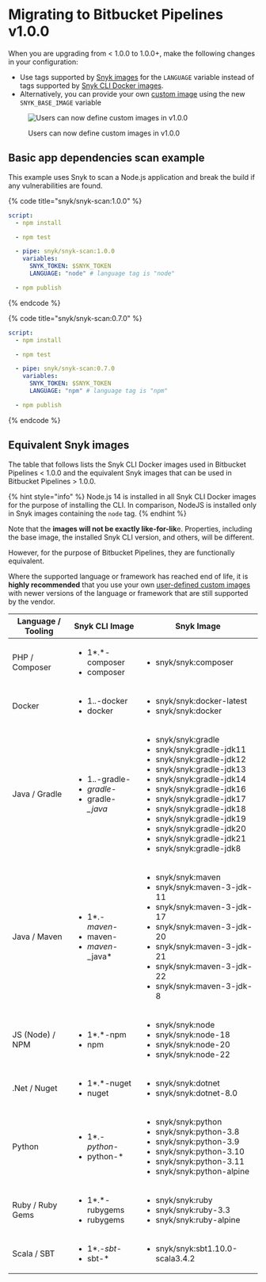 # Migrating to Bitbucket Pipelines v1.0.0

When you are upgrading from < 1.0.0 to 1.0.0+, make the following changes in your configuration:

* Use tags supported by [Snyk images](https://hub.docker.com/r/snyk/snyk/tags) for the `LANGUAGE` variable instead of tags supported by [Snyk CLI Docker images](https://hub.docker.com/r/snyk/snyk-cli/tags).
* Alternatively, you can provide your own [custom image](../user-defined-custom-images-for-cli.md) using the new `SNYK_BASE_IMAGE` variable

<figure><img src="../../../.gitbook/assets/Untitled.jpg" alt="Users can now define custom images in v1.0.0"><figcaption><p>Users can now define custom images in v1.0.0</p></figcaption></figure>

## Basic app dependencies scan example <a href="#markdown-header-basic-app-dependencies-scan-example" id="markdown-header-basic-app-dependencies-scan-example"></a>

This example uses Snyk to scan a Node.js application and break the build if any vulnerabilities are found.

{% code title="snyk/snyk-scan:1.0.0" %}
```yaml
script:
  - npm install

  - npm test

  - pipe: snyk/snyk-scan:1.0.0
    variables:
      SNYK_TOKEN: $SNYK_TOKEN
      LANGUAGE: "node" # language tag is "node"

  - npm publish
```
{% endcode %}

{% code title="snyk/snyk-scan:0.7.0" %}
```yaml
script:
  - npm install

  - npm test

  - pipe: snyk/snyk-scan:0.7.0
    variables:
      SNYK_TOKEN: $SNYK_TOKEN
      LANGUAGE: "npm" # language tag is "npm"

  - npm publish
```
{% endcode %}

## Equivalent Snyk images

The table that follows lists the Snyk CLI Docker images used in Bitbucket Pipelines < 1.0.0 and the equivalent Snyk images that can be used in Bitbucket Pipelines > 1.0.0.

{% hint style="info" %}
Node.js 14 is installed in all Snyk CLI Docker images for the purpose of installing the CLI. In comparison, NodeJS is installed only in Snyk images containing the `node` tag.
{% endhint %}

Note that the **images will not be exactly like-for-lik**e. Properties, including the base image, the installed Snyk CLI version, and others, will be different.

However, for the purpose of Bitbucket Pipelines, they are functionally equivalent.

Where the supported language or framework has reached end of life, it is **highly recommended** that you use your own [user-defined custom images](../user-defined-custom-images-for-cli.md) with newer versions of the language or framework that are still supported by the vendor.

| **Language / Tooling** | **Snyk CLI Image**                                                       | **Snyk Image**                                                                                                                                                                                                                                                                                                                                                                         |
| ---------------------- | ------------------------------------------------------------------------ | -------------------------------------------------------------------------------------------------------------------------------------------------------------------------------------------------------------------------------------------------------------------------------------------------------------------------------------------------------------------------------------- |
| PHP / Composer         | <ul><li>1*.*-composer</li><li>composer</li></ul>                         | <ul><li>snyk/snyk:composer</li></ul>                                                                                                                                                                                                                                                                                                                                                   |
| Docker                 | <ul><li>1.*.*-docker</li><li>docker</li></ul>                            | <ul><li>snyk/snyk:docker-latest</li><li>snyk/snyk:docker</li></ul>                                                                                                                                                                                                                                                                                                                     |
| Java / Gradle          | <ul><li>1.*.*-gradle-*</li><li>gradle-*</li><li>gradle-*_java*</li></ul> | <ul><li>snyk/snyk:gradle</li><li>snyk/snyk:gradle-jdk11</li><li>snyk/snyk:gradle-jdk12</li><li>snyk/snyk:gradle-jdk13</li><li>snyk/snyk:gradle-jdk14</li><li>snyk/snyk:gradle-jdk16</li><li>snyk/snyk:gradle-jdk17</li><li>snyk/snyk:gradle-jdk18</li><li>snyk/snyk:gradle-jdk19</li><li>snyk/snyk:gradle-jdk20</li><li>snyk/snyk:gradle-jdk21</li><li>snyk/snyk:gradle-jdk8</li></ul> |
| Java / Maven           | <ul><li>1*.*-maven-*</li><li>maven-*</li><li>maven-*_java*</li></ul>     | <ul><li>snyk/snyk:maven</li><li>snyk/snyk:maven-3-jdk-11</li><li>snyk/snyk:maven-3-jdk-17</li><li>snyk/snyk:maven-3-jdk-20</li><li>snyk/snyk:maven-3-jdk-21</li><li>snyk/snyk:maven-3-jdk-22</li><li>snyk/snyk:maven-3-jdk-8</li></ul>                                                                                                                                                 |
| JS (Node) / NPM        | <ul><li>1*.*-npm</li><li>npm</li></ul>                                   | <ul><li>snyk/snyk:node</li><li>snyk/snyk:node-18</li><li>snyk/snyk:node-20</li><li>snyk/snyk:node-22</li></ul>                                                                                                                                                                                                                                                                         |
| .Net / Nuget           | <ul><li>1*.*-nuget</li><li>nuget</li></ul>                               | <ul><li>snyk/snyk:dotnet</li><li>snyk/snyk:dotnet-8.0</li></ul>                                                                                                                                                                                                                                                                                                                        |
| Python                 | <ul><li>1*.*-python-*</li><li>python-*</li></ul>                         | <ul><li>snyk/snyk:python</li><li>snyk/snyk:python-3.8</li><li>snyk/snyk:python-3.9</li><li>snyk/snyk:python-3.10</li><li>snyk/snyk:python-3.11</li><li>snyk/snyk:python-alpine</li></ul>                                                                                                                                                                                               |
| Ruby / Ruby Gems       | <ul><li>1*.*-rubygems</li><li>rubygems</li></ul>                         | <ul><li>snyk/snyk:ruby</li><li>snyk/snyk:ruby-3.3</li><li>snyk/snyk:ruby-alpine</li></ul>                                                                                                                                                                                                                                                                                              |
| Scala / SBT            | <ul><li>1*.*-sbt-*</li><li>sbt-*</li></ul>                               | <ul><li>snyk/snyk:sbt1.10.0-scala3.4.2</li></ul>                                                                                                                                                                                                                                                                                                                                       |
